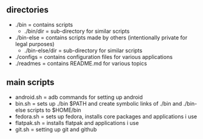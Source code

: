 ## directories
- ./bin = contains scripts
	- ./bin/dir = sub-directory for similar scripts
- ./bin-else = contains scripts made by others (intentionally private for legal purposes)
	- ./bin-else/dir = sub-directory for similar scripts
- ./configs = contains configuration files for various applications
- ./readmes = contains README.md for various topics

## main scripts
- android.sh = adb commands for setting up android
- bin.sh = sets up ./bin $PATH and create symbolic links of ./bin and ./bin-else scripts to $HOME/bin
- fedora.sh = sets up fedora, installs core packages and applications i use
- flatpak.sh = installs flatpak and applications i use
- git.sh = setting up git and github